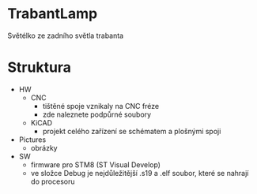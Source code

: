 # TrabantLamp
Světélko ze zadního světla trabanta
# Struktura
- HW
  - CNC
    - tištěné spoje vznikaly na CNC fréze
    - zde naleznete podpůrné soubory
  - KiCAD
    - projekt celého zařízení se schématem a plošnými spoji
- Pictures
  - obrázky
- SW
  - firmware pro STM8 (ST Visual Develop)
  - ve složce Debug je nejdůležitější .s19 a .elf soubor, které se nahrají do procesoru
